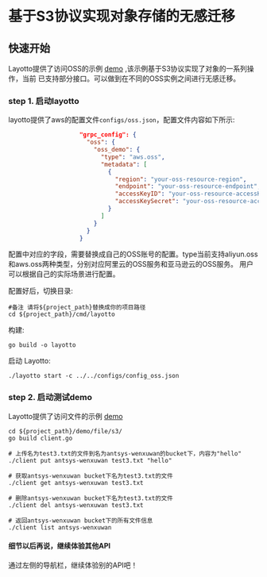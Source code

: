 # 基于S3协议实现对象存储的无感迁移

## 快速开始

Layotto提供了访问OSS的示例 [demo](https://github.com/mosn/layotto/blob/main/demo/file/client.go) ,该示例基于S3协议实现了对象的一系列操作，当前
已支持部分接口。可以做到在不同的OSS实例之间进行无感迁移。

### step 1.  启动layotto

layotto提供了aws的配置文件`configs/oss.json`，配置文件内容如下所示:

```json
                    "grpc_config": {
                      "oss": {
                        "oss_demo": {
                          "type": "aws.oss",
                          "metadata": [
                            {
                              "region": "your-oss-resource-region",
                              "endpoint": "your-oss-resource-endpoint",
                              "accessKeyID": "your-oss-resource-accessKeyID",
                              "accessKeySecret": "your-oss-resource-accessKeySecret"
                            }
                          ]
                        }
                      }
                    }
```

配置中对应的字段，需要替换成自己的OSS账号的配置。type当前支持aliyun.oss和aws.oss两种类型，分别对应阿里云的OSS服务和亚马逊云的OSS服务。
用户可以根据自己的实际场景进行配置。

配置好后，切换目录:

```shell
#备注 请将${project_path}替换成你的项目路径
cd ${project_path}/cmd/layotto
```

构建:

```shell @if.not.exist layotto
go build -o layotto
```

启动 Layotto:

```shell @background
./layotto start -c ../../configs/config_oss.json
```

### step 2. 启动测试demo

Layotto提供了访问文件的示例 [demo](https://github.com/mosn/layotto/blob/main/demo/oss/client.go)

```shell
cd ${project_path}/demo/file/s3/
go build client.go

# 上传名为test3.txt的文件到名为antsys-wenxuwan的bucket下，内容为"hello"
./client put antsys-wenxuwan test3.txt "hello"

# 获取antsys-wenxuwan bucket下名为test3.txt的文件
./client get antsys-wenxuwan test3.txt

# 删除antsys-wenxuwan bucket下名为test3.txt的文件
./client del antsys-wenxuwan test3.txt

# 返回antsys-wenxuwan bucket下的所有文件信息
./client list antsys-wenxuwan

```

#### 细节以后再说，继续体验其他API
通过左侧的导航栏，继续体验别的API吧！
